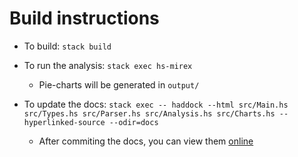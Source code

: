 # Build instructions

- To build: `stack build`


- To run the analysis: `stack exec hs-mirex`
  * Pie-charts will be generated in `output/`


- To update the docs: `stack exec -- haddock --html src/Main.hs src/Types.hs src/Parser.hs src/Analysis.hs src/Charts.hs --hyperlinked-source --odir=docs`
  * After commiting the docs, you can view them [online](https://omelkonian.github.io/hs-mirex/)
